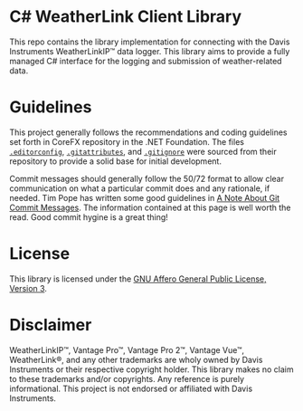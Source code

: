 # C# WeatherLink Client Library
This repo contains the library implementation for connecting with the Davis
Instruments WeatherLinkIP™ data logger. This library aims to provide a fully
managed C# interface for the logging and submission of weather-related data.

# Guidelines
This project generally follows the recommendations and coding guidelines set
forth in CoreFX repository in the .NET Foundation. The files
[`.editorconfig`](/.editorconfig), [`.gitattributes`](/.gitattributes), and
[`.gitignore`](/.gitignore) were sourced from their repository to provide a
solid base for initial development.

Commit messages should generally follow the 50/72 format to allow clear
communication on what a particular commit does and any rationale, if needed.
Tim Pope has written some good guidelines in
[A Note About Git Commit Messages](https://tbaggery.com/2008/04/19/a-note-about-git-commit-messages.html).
The information contained at this page is well worth the read. Good commit
hygine is a great thing!

# License
This library is licensed under the [GNU Affero General Public License, Version
3](/LICENSE).

# Disclaimer
WeatherLinkIP™, Vantage Pro™, Vantage Pro 2™, Vantage Vue™, WeatherLink®, and
any other trademarks are wholy owned by Davis Instruments or their respective
copyright holder. This library makes no claim to these trademarks and/or
copyrights. Any reference is purely informational. This project is not
endorsed or affiliated with Davis Instruments.

